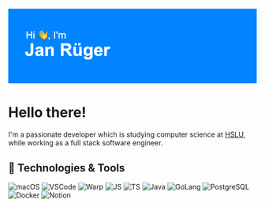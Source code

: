 [![Header](https://github.com/ruegerj/ruegerj/blob/022dc0fc318f9c4210b908feea299b4659b09003/img/banner_ruegerj.png "Header")](https://github.com/ruegerj)

# Hello there!

I'm a passionate developer which is studying computer science at [HSLU](https://www.hslu.ch "Lucerne University of Applied Sciences and Arts"), while working as a full stack software engineer.

## 🔧 Technologies & Tools

![macOS](<https://img.shields.io/badge/OS-Mac-informational?style=flat&logo=apple&logoColor=white&color=rgb(0%2C137%2C255)>)
![VSCode](<https://img.shields.io/badge/Editor-VSCode-informational?style=flat&logo=visual-studio-code&logoColor=white&color=rgb(0%2C137%2C255)>)
![Warp](<https://img.shields.io/badge/Shell-Warp-informational?style=flat&logo=warp&logoColor=white&color=rgb(0%2C137%2C255)>)
![JS](<https://img.shields.io/badge/Code-JavaScript-informational?style=flat&logo=javascript&logoColor=white&color=rgb(0%2C137%2C255)>)
![TS](<https://img.shields.io/badge/Code-TypeScript-informational?style=flat&logo=typescript&logoColor=white&color=rgb(0%2C137%2C255)>)
![Java](<https://img.shields.io/badge/Code-Java-informational?style=flat&logo=openjdk&logoColor=white&color=rgb(0%2C137%2C255)>)
![GoLang](<https://img.shields.io/badge/Code-GoLang-informational?style=flat&logo=go&logoColor=white&color=rgb(0%2C137%2C255)>)
![PostgreSQL](<https://img.shields.io/badge/DB-PostgreSQL-informational?style=flat&logo=postgresql&logoColor=white&color=rgb(0%2C137%2C255)>)
![Docker](<https://img.shields.io/badge/Tools-Docker-informational?style=flat&logo=docker&logoColor=white&color=rgb(0%2C137%2C255)>)
![Notion](<https://img.shields.io/badge/Tools-Notion-informational?style=flat&logo=notion&logoColor=white&color=rgb(0%2C137%2C255)>)

<!--
**ruegerj/ruegerj** is a ✨ _special_ ✨ repository because its `README.md` (this file) appears on your GitHub profile.

Here are some ideas to get you started:

- 🔭 I’m currently working on ...
- 🌱 I’m currently learning ...
- 👯 I’m looking to collaborate on ...
- 🤔 I’m looking for help with ...
- 💬 Ask me about ...
- 📫 How to reach me: ...
- 😄 Pronouns: ...
- ⚡ Fun fact: ...
-->
